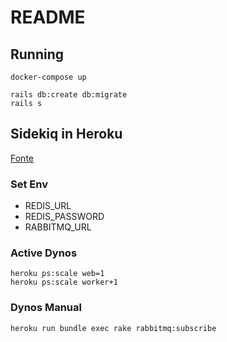 # README
## Running
```
docker-compose up
```

```
rails db:create db:migrate
rails s
```
## Sidekiq in Heroku
[Fonte](https://www.bigbinary.com/learn-rubyonrails-book/sidekiq-in-heroku)
### Set Env
- REDIS_URL
- REDIS_PASSWORD
- RABBITMQ_URL
### Active Dynos
```
heroku ps:scale web=1
heroku ps:scale worker+1
```
### Dynos Manual
```
heroku run bundle exec rake rabbitmq:subscribe
```